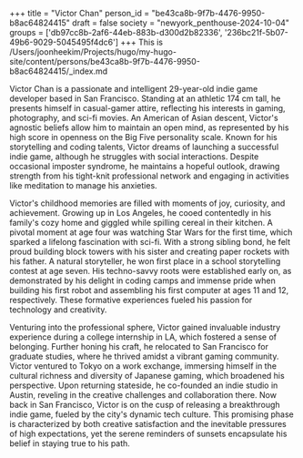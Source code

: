 +++
title = "Victor Chan"
person_id = "be43ca8b-9f7b-4476-9950-b8ac64824415"
draft = false
society = "newyork_penthouse-2024-10-04"
groups = ['db97cc8b-2af6-44eb-883b-d300d2b82336', '236bc21f-5b07-49b6-9029-5045495f4dc6']
+++
This is /Users/joonheekim/Projects/hugo/my-hugo-site/content/persons/be43ca8b-9f7b-4476-9950-b8ac64824415/_index.md

Victor Chan is a passionate and intelligent 29-year-old indie game developer based in San Francisco. Standing at an athletic 174 cm tall, he presents himself in casual-gamer attire, reflecting his interests in gaming, photography, and sci-fi movies. An American of Asian descent, Victor's agnostic beliefs allow him to maintain an open mind, as represented by his high score in openness on the Big Five personality scale. Known for his storytelling and coding talents, Victor dreams of launching a successful indie game, although he struggles with social interactions. Despite occasional imposter syndrome, he maintains a hopeful outlook, drawing strength from his tight-knit professional network and engaging in activities like meditation to manage his anxieties.

Victor's childhood memories are filled with moments of joy, curiosity, and achievement. Growing up in Los Angeles, he cooed contentedly in his family's cozy home and giggled while spilling cereal in their kitchen. A pivotal moment at age four was watching Star Wars for the first time, which sparked a lifelong fascination with sci-fi. With a strong sibling bond, he felt proud building block towers with his sister and creating paper rockets with his father. A natural storyteller, he won first place in a school storytelling contest at age seven. His techno-savvy roots were established early on, as demonstrated by his delight in coding camps and immense pride when building his first robot and assembling his first computer at ages 11 and 12, respectively. These formative experiences fueled his passion for technology and creativity.

Venturing into the professional sphere, Victor gained invaluable industry experience during a college internship in LA, which fostered a sense of belonging. Further honing his craft, he relocated to San Francisco for graduate studies, where he thrived amidst a vibrant gaming community. Victor ventured to Tokyo on a work exchange, immersing himself in the cultural richness and diversity of Japanese gaming, which broadened his perspective. Upon returning stateside, he co-founded an indie studio in Austin, reveling in the creative challenges and collaboration there. Now back in San Francisco, Victor is on the cusp of releasing a breakthrough indie game, fueled by the city's dynamic tech culture. This promising phase is characterized by both creative satisfaction and the inevitable pressures of high expectations, yet the serene reminders of sunsets encapsulate his belief in staying true to his path. 

